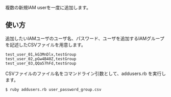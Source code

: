 複数の新規IAM userを一度に追加します。

## 使い方

追加したいIAMユーザのユーザ名、パスワード、ユーザを追加するIAMグループを記述したCSVファイルを用意します。

```user_password_group.csv
test_user_01,kG3MnDlx,testGroup
test_user_02,pGw4B40Z,testGroup
test_user_03,QQa57hFd,testGroup
```

CSVファイルのファイル名をコマンドライン引数として、addusers.rb を実行します。

```
$ ruby addusers.rb user_password_group.csv
```
